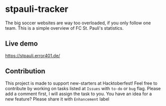 # stpauli-tracker
The big soccer websites are way too overloaded, if you only follow one team. This is a simple overview of FC St. Pauli's statistics.

## Live demo
https://stpauli.error401.de/

## Contribution
This project is made to support new-starters at Hacktoberfest! Feel free to contribute by working on tasks listed at `Issues` with `to-do` or `bug` flag. Please add a comment first, I will assign the task to you.
You have an idea for a new feature? Please share it with `Enhancement` label
